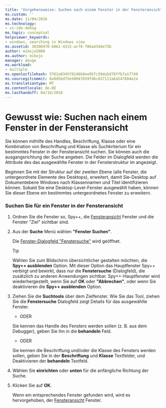 ```yaml
---
title: 'Vorgehensweise: Suchen nach einem Fenster in der Fensteransicht | Microsoft Docs'
ms.custom: ''
ms.date: 11/04/2016
ms.technology:
- vs-ide-debug
ms.topic: conceptual
helpviewer_keywords:
- windows, searching in Windows view
ms.assetid: 30306970-b861-4315-acf8-f86a43d4e73b
author: mikejo5000
ms.author: mikejo
manager: douge
ms.workload:
- multiple
ms.openlocfilehash: 5762a9345f0246b8ee957c59da5d78ffb7a17749
ms.sourcegitcommit: 6a9d5bd75e50947659fd6c837111a6a547884e2a
ms.translationtype: MT
ms.contentlocale: de-DE
ms.lasthandoff: 04/16/2018
---
```

# <a name="how-to-search-for-a-window-in-windows-view"></a>Gewusst wie: Suchen nach einem Fenster in der Fensteransicht
Sie können mithilfe des Handles, Beschriftung, Klasse oder eine Kombination von Beschriftung und Klasse als Suchkriterium für ein bestimmtes Fenster in der Fensteransicht suchen. Sie können auch die ausgangsrichtung der Suche angeben. Die Felder im Dialogfeld werden die Attribute des das ausgewählte Fenster in der Fensterstruktur im angezeigt.  
  
 Beginnen Sie mit der Struktur auf der zweiten Ebene (alle Fenster, die untergeordnete Elemente des Desktops), erweitert, damit Sie-Desktop auf Dokumentebene Windows nach Klassennamen und Titel identifizieren können. Sobald Sie eine Desktop-Level-Fenster ausgewählt haben, können Sie dieser Ebene ein bestimmtes untergeordnetes Fenster zu erweitern.  
  
### <a name="to-search-for-a-window-in-windows-view"></a>Suchen Sie für ein Fenster in der Fensteransicht  
  
1.  Ordnen Sie die Fenster so, Spy++, die [Fensteransicht](../debugger/windows-view.md) Fenster und die Fenster "Ziel" sichtbar sind.  
  
2.  Aus der **Suche** Menü wählen **"Fenster Suchen"**.  
  
     Die [Fenster-Dialogfeld "Fenstersuche"](../debugger/window-search-dialog-box.md) wird geöffnet.  
  
    > [!TIP]
    >  Wählen Sie zum Bildschirm übersichtlicher gestalten möchten, die **Spy++ ausblenden** Option. Mit dieser Option das Hauptfenster Spy++ verbirgt und bewirkt, dass nur die **Fenstersuche** (Dialogfeld), die zusätzlich zu anderen Anwendungen sichtbar. Spy++-Hauptfenster wird wiederhergestellt, wenn Sie auf **OK** oder **"Abbrechen"**, oder wenn Sie deaktivieren die **Spy++ ausblenden** Option.  
  
3.  Ziehen Sie die **Suchtools** über dem Zielfenster. Wie Sie das Tool, ziehen Sie die **Fenstersuche** Dialogfeld zeigt Details für das ausgewählte Fenster.  
  
     - ODER  
  
     Sie kennen das Handle des Fensters werden sollen (z. B. aus dem Debugger), geben Sie ihn in die **behandeln** Feld.  
  
     - ODER  
  
     Sie kennen die Beschriftung und/oder die Klasse des Fensters werden sollen, geben Sie in der **Beschriftung** und **Klasse** Textfelder, und Deaktivieren der **behandeln** Textfeld.  
  
4.  Wählen Sie **einrichten** oder **unten** für die anfängliche Richtung der Suche.  
  
5.  Klicken Sie auf **OK**.  
  
     Wenn ein entsprechendes Fenster gefunden wird, wird es hervorgehoben, der [Fensteransicht](../debugger/windows-view.md) Fenster.